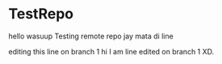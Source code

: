 # TestRepo
hello wasuup
Testing remote repo
jay mata di line


editing this line on branch 1
hi I am line edited on branch 1 XD.
